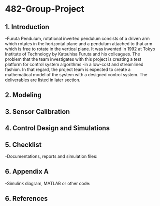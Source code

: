 # 482-Group-Project

## 1. Introduction 
-Furuta Pendulum, rotational inverted pendulum consists of a driven arm which rotates in the
horizontal plane and a pendulum attached to that arm which is free to rotate in the vertical plane. It was
invented in 1992 at Tokyo Institute of Technology by Katsuhisa Furuta and his colleagues. The
problem that the team investigates with this project is creating a test platform for control system
algorithms -in a low-cost and streamlined fashion. In that regard, the project team is expected to create
a mathematical model of the system with a designed control system. The deliverables are listed in later
section.

## 2. Modeling

## 3. Sensor Calibration

## 4. Control Design and Simulations

## 5. Checklist
-Documentations, reports and simulation files:

## 6. Appendix A
-Simulink diagram, MATLAB or other code:

## 6. References
